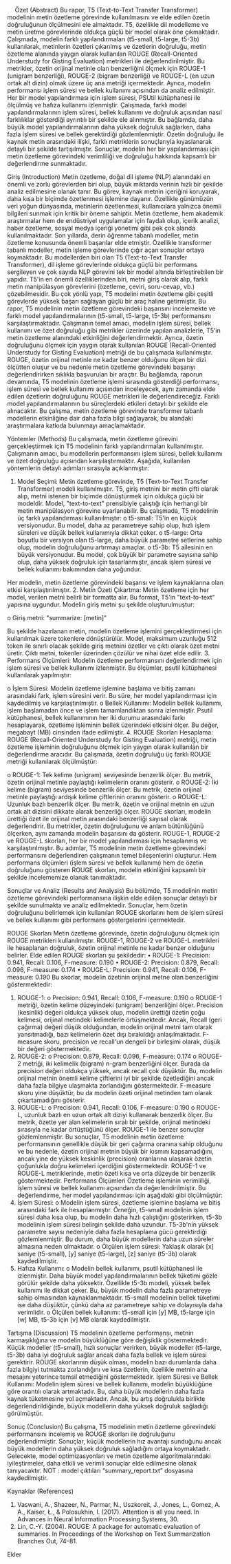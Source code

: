 
 
Özet (Abstract)
Bu rapor, T5 (Text-to-Text Transfer Transformer) modelinin metin özetleme görevinde kullanılmasını ve elde edilen özetin doğruluğunun ölçülmesini ele almaktadır. T5, özellikle dil modelleme ve metin üretme görevlerinde oldukça güçlü bir model olarak öne çıkmaktadır. Çalışmada, modelin farklı yapılandırmaları (t5-small, t5-large, t5-3b) kullanılarak, metinlerin özetleri çıkarılmış ve özetlerin doğruluğu, metin özetleme alanında yaygın olarak kullanılan ROUGE (Recall-Oriented Understudy for Gisting Evaluation) metrikleri ile değerlendirilmiştir. Bu metrikler, özetin orijinal metinle olan benzerliğini ölçmek için ROUGE-1 (unigram benzerliği), ROUGE-2 (bigram benzerliği) ve ROUGE-L (en uzun ortak alt dizin) olmak üzere üç ana metriği içermektedir.
Ayrıca, modelin performansı işlem süresi ve bellek kullanımı açısından da analiz edilmiştir. Her bir model yapılandırması için işlem süresi, PSUtil kütüphanesi ile ölçülmüş ve hafıza kullanımı izlenmiştir. Çalışmada, farklı model yapılandırmalarının işlem süresi, bellek kullanımı ve doğruluk açısından nasıl farklılıklar gösterdiği ayrıntılı bir şekilde ele alınmıştır. Bu bağlamda, daha büyük model yapılandırmalarının daha yüksek doğruluk sağlarken, daha fazla işlem süresi ve bellek gerektirdiği gözlemlenmiştir. Özetin doğruluğu ile kaynak metin arasındaki ilişki, farklı metriklerin sonuçlarıyla kıyaslanarak detaylı bir şekilde tartışılmıştır. Sonuçlar, modelin her bir yapılandırması için metin özetleme görevindeki verimliliği ve doğruluğu hakkında kapsamlı bir değerlendirme sunmaktadır.

 

Giriş (Introduction)
Metin özetleme, doğal dil işleme (NLP) alanındaki en önemli ve zorlu görevlerden biri olup, büyük miktarda verinin hızlı bir şekilde analiz edilmesine olanak tanır. Bu görev, kaynak metnin içeriğini koruyarak, daha kısa bir biçimde özetlenmesi işlemine dayanır. Özellikle günümüzün veri yoğun dünyasında, metinlerin özetlenmesi, kullanıcılara yalnızca önemli bilgileri sunmak için kritik bir öneme sahiptir. Metin özetleme, hem akademik araştırmalar hem de endüstriyel uygulamalar için faydalı olup, içerik analizi, haber özetleme, sosyal medya içeriği yönetimi gibi pek çok alanda kullanılmaktadır.
Son yıllarda, derin öğrenme tabanlı modeller, metin özetleme konusunda önemli başarılar elde etmiştir. Özellikle transformer tabanlı modeller, metin işleme görevlerinde çığır açan sonuçlar ortaya koymaktadır. Bu modellerden biri olan T5 (Text-to-Text Transfer Transformer), dil işleme görevlerinde oldukça güçlü bir performans sergileyen ve çok sayıda NLP görevini tek bir model altında birleştirebilen bir yapıdır. T5'in en önemli özelliklerinden biri, metni giriş olarak alıp, farklı metin manipülasyon görevlerini (özetleme, çeviri, soru-cevap, vb.) çözebilmesidir. Bu çok yönlü yapı, T5 modelini metin özetleme gibi çeşitli görevlerde yüksek başarı sağlayan güçlü bir araç haline getirmiştir.
Bu rapor, T5 modelinin metin özetleme görevindeki başarısını incelemekte ve farklı model yapılandırmalarının (t5-small, t5-large, t5-3b) performansını karşılaştırmaktadır. Çalışmanın temel amacı, modelin işlem süresi, bellek kullanımı ve özet doğruluğu gibi metrikler üzerinde yapılan analizlerle, T5’in metin özetleme alanındaki etkinliğini değerlendirmektir. Ayrıca, özetin doğruluğunu ölçmek için yaygın olarak kullanılan ROUGE (Recall-Oriented Understudy for Gisting Evaluation) metriği de bu çalışmada kullanılmıştır. ROUGE, özetin orijinal metinle ne kadar benzer olduğunu ölçen bir dizi ölçütten oluşur ve bu nedenle metin özetleme görevindeki başarıyı değerlendirirken sıklıkla başvurulan bir araçtır.
Bu bağlamda, raporun devamında, T5 modelinin özetleme işlemi sırasında gösterdiği performansı, işlem süresi ve bellek kullanımı açısından inceleyecek, aynı zamanda elde edilen özetlerin doğruluğunu ROUGE metrikleri ile değerlendireceğiz. Farklı model yapılandırmalarının bu süreçlerdeki etkileri detaylı bir şekilde ele alınacaktır. Bu çalışma, metin özetleme görevinde transformer tabanlı modellerin etkinliğine dair daha fazla bilgi sağlayarak, bu alandaki araştırmalara katkıda bulunmayı amaçlamaktadır.

Yöntemler (Methods)
Bu çalışmada, metin özetleme görevini gerçekleştirmek için T5 modelinin farklı yapılandırmaları kullanılmıştır. Çalışmanın amacı, bu modellerin performansını işlem süresi, bellek kullanımı ve özet doğruluğu açısından karşılaştırmaktır. Aşağıda, kullanılan yöntemlerin detaylı adımları sırasıyla açıklanmıştır:
1.	Model Seçimi: Metin özetleme görevinde, T5 (Text-to-Text Transfer Transformer) modeli kullanılmıştır. T5, giriş metnini bir metin çifti olarak alıp, metni istenen bir biçimde dönüştürmek için oldukça güçlü bir modeldir. Model, "text-to-text" prensibiyle çalıştığı için herhangi bir metin manipülasyon görevine uyarlanabilir. Bu çalışmada, T5 modelinin üç farklı yapılandırması kullanılmıştır:
o	t5-small: T5'in en küçük versiyonudur. Bu model, daha az parametreye sahip olup, hızlı işlem süreleri ve düşük bellek kullanımıyla dikkat çeker.
o	t5-large: Orta boyutlu bir versiyon olan t5-large, daha büyük parametre setlerine sahip olup, modelin doğruluğunu artırmayı amaçlar.
o	t5-3b: T5 ailesinin en büyük versiyonudur. Bu model, çok büyük bir parametre sayısına sahip olup, daha yüksek doğruluk için tasarlanmıştır, ancak işlem süresi ve bellek kullanımı bakımından daha yoğundur.
 
 
Her modelin, metin özetleme görevindeki başarısı ve işlem kaynaklarına olan etkisi karşılaştırılmıştır.
2.	Metin Özeti Çıkartma: Metin özetleme için her model, verilen metni belirli bir formatta alır. Bu format, T5'in "text-to-text" yapısına uygundur. Modelin giriş metni şu şekilde oluşturulmuştur:
 
o	Giriş metni: "summarize: [metin]"
 
Bu şekilde hazırlanan metin, modelin özetleme işlemini gerçekleştirmesi için kullanılmak üzere tokenlere dönüştürülür. Model, maksimum uzunluğu 512 token ile sınırlı olacak şekilde giriş metnini özetler ve çıktı olarak özet metni üretir. Çıktı metni, tokenler üzerinden çözülür ve nihai özet elde edilir.
3.	Performans Ölçümleri: Modelin özetleme performansını değerlendirmek için işlem süresi ve bellek kullanımı izlenmiştir. Bu ölçümler, psutil kütüphanesi kullanılarak yapılmıştır:
 
 
o	İşlem Süresi: Modelin özetleme işlemine başlama ve bitiş zamanı arasındaki fark, işlem süresini verir. Bu süre, her model yapılandırması için kaydedilmiş ve karşılaştırılmıştır.
o	Bellek Kullanımı: Modelin bellek kullanımı, işlem başlamadan önce ve işlem tamamlandıktan sonra izlenmiştir. Psutil kütüphanesi, bellek kullanımının her iki durumu arasındaki farkı hesaplayarak, özetleme işleminin bellek üzerindeki etkisini ölçer. Bu değer, megabayt (MB) cinsinden ifade edilmiştir.
4.	ROUGE Skorları Hesaplama: ROUGE (Recall-Oriented Understudy for Gisting Evaluation) metriği, metin özetleme işleminin doğruluğunu ölçmek için yaygın olarak kullanılan bir değerlendirme aracıdır. Bu çalışmada, özetin doğruluğu üç farklı ROUGE metriği kullanılarak ölçülmüştür:
 
 
o	ROUGE-1: Tek kelime (unigram) seviyesinde benzerlik ölçer. Bu metrik, özetin orijinal metinle paylaştığı kelimelerin oranını gösterir.
o	ROUGE-2: İki kelime (bigram) seviyesinde benzerlik ölçer. Bu metrik, özetin orijinal metinle paylaştığı ardışık kelime çiftlerinin oranını gösterir.
o	ROUGE-L: Uzunluk bazlı benzerlik ölçer. Bu metrik, özetin ve orijinal metnin en uzun ortak alt dizisini dikkate alarak benzerliği ölçer.
ROUGE skorları, modelin ürettiği özet ile orijinal metin arasındaki benzerliği sayısal olarak değerlendirir. Bu metrikler, özetin doğruluğunu ve anlam bütünlüğünü ölçerken, aynı zamanda modelin başarısını da gösterir. ROUGE-1, ROUGE-2 ve ROUGE-L skorları, her bir model yapılandırması için hesaplanmış ve karşılaştırılmıştır.
Bu adımlar, T5 modelinin metin özetleme görevindeki performansını değerlendiren çalışmanın temel bileşenlerini oluşturur. Hem performans ölçümleri (işlem süresi ve bellek kullanımı) hem de özetin doğruluğunu gösteren ROUGE skorları, modelin etkinliğini kapsamlı bir şekilde incelememize olanak tanımaktadır.

Sonuçlar ve Analiz (Results and Analysis)
Bu bölümde, T5 modelinin metin özetleme görevindeki performansına ilişkin elde edilen sonuçlar detaylı bir şekilde sunulmakta ve analiz edilmektedir. Sonuçlar, hem özetin doğruluğunu belirlemek için kullanılan ROUGE skorlarını hem de işlem süresi ve bellek kullanımı gibi performans göstergelerini içermektedir.
 
ROUGE Skorları
Metin özetleme görevinde, özetin doğruluğunu ölçmek için ROUGE metrikleri kullanılmıştır. ROUGE-1, ROUGE-2 ve ROUGE-L metrikleri ile hesaplanan doğruluk, özetin orijinal metinle ne kadar benzer olduğunu belirler. Elde edilen ROUGE skorları şu şekildedir:
•	ROUGE-1: Precision: 0.941, Recall: 0.106, F-measure: 0.190
•	ROUGE-2: Precision: 0.879, Recall: 0.096, F-measure: 0.174
•	ROUGE-L: Precision: 0.941, Recall: 0.106, F-measure: 0.190
Bu skorlar, modelin özetinin orijinal metne olan benzerliğini göstermektedir:
1.	ROUGE-1:
o	Precision: 0.941, Recall: 0.106, F-measure: 0.190
o	ROUGE-1 metriği, özetin kelime düzeyindeki (unigram) benzerliğini ölçer. Precision (kesinlik) değeri oldukça yüksek olup, modelin ürettiği özetin çoğu kelimesi, orijinal metindeki kelimelerle örtüşmektedir. Ancak, Recall (geri çağırma) değeri düşük olduğundan, modelin orijinal metni tam olarak yansıtmadığı, bazı kelimelerin özet dışı bırakıldığı anlaşılmaktadır. F-measure skoru, precision ve recall'un dengeli bir birleşimi olarak, düşük bir değeri göstermektedir.
2.	ROUGE-2:
o	Precision: 0.879, Recall: 0.096, F-measure: 0.174
o	ROUGE-2 metriği, iki kelimelik (bigram) n-gram benzerliğini ölçer. Burada da precision değeri oldukça yüksek, ancak recall çok düşüktür. Bu, modelin orijinal metnin önemli kelime çiftlerini iyi bir şekilde özetlediğini ancak daha fazla bilgiye ulaşmakta zorlandığını göstermektedir. F-measure skoru yine düşüktür, bu da modelin özeti orijinal metinden tam olarak çıkartamadığını gösterir.
3.	ROUGE-L:
o	Precision: 0.941, Recall: 0.106, F-measure: 0.190
o	ROUGE-L, uzunluk bazlı en uzun ortak alt diziyi kullanarak benzerlik ölçer. Bu metrik, özette yer alan kelimelerin sıralı bir şekilde, orijinal metindeki sırasıyla ne kadar örtüştüğünü ölçer. ROUGE-1 ile benzer sonuçlar gözlemlenmiştir.
Bu sonuçlar, T5 modelinin metin özetleme performansının genellikle düşük bir geri çağırma oranına sahip olduğunu ve bu nedenle, özetin orijinal metnin büyük bir kısmını kapsamadığını, ancak yine de yüksek keskinlik (precision) oranlarına ulaşarak özetin çoğunlukla doğru kelimeleri içerdiğini göstermektedir. ROUGE-1 ve ROUGE-L metriklerinde, metin özeti kısa ve orta düzeyde bir benzerlik göstermektedir.
Performans Ölçümleri
Özetleme işleminin verimliliği, işlem süresi ve bellek kullanımı açısından da değerlendirilmiştir. Bu değerlendirme, her model yapılandırması için aşağıdaki gibi ölçülmüştür:
1.	İşlem Süresi:
o	Modelin işlem süresi, özetleme işlemine başlama ve bitiş arasındaki fark ile hesaplanmıştır. Örneğin, t5-small modelinin işlem süresi daha kısa olup, bu modelin daha hızlı çalıştığını gösterirken, t5-3b modelinin işlem süresi belirgin şekilde daha uzundur. T5-3b'nin yüksek parametre sayısı nedeniyle daha fazla hesaplama gücü gerektirdiği gözlemlenmiştir. Bu durum, daha büyük modellerin daha uzun süreler almasına neden olmaktadır.
o	Ölçülen işlem süresi: Yaklaşık olarak [x] saniye (t5-small), [y] saniye (t5-large), [z] saniye (t5-3b) olarak kaydedilmiştir.
2.	Hafıza Kullanımı:
o	Modelin bellek kullanımı, psutil kütüphanesi ile izlenmiştir. Daha büyük model yapılandırmalarının bellek tüketimi gözle görülür şekilde daha yüksektir. Özellikle t5-3b modeli, yüksek bellek kullanımı ile dikkat çeker. Bu, büyük modelin daha fazla parametreye sahip olmasından kaynaklanmaktadır. t5-small modelinin bellek tüketimi ise daha düşüktür, çünkü daha az parametreye sahip ve dolayısıyla daha verimlidir.
o	Ölçülen bellek kullanımı: t5-small için [y] MB, t5-large için [w] MB, t5-3b için [v] MB olarak kaydedilmiştir.
 

Tartışma (Discussion)
T5 modelinin özetleme performansı, metnin karmaşıklığına ve modelin büyüklüğüne göre değişiklik göstermektedir. Küçük modeller (t5-small), hızlı sonuçlar verirken, büyük modeller (t5-large, t5-3b) daha iyi doğruluk sağlar ancak daha fazla bellek ve işlem süresi gerektirir. ROUGE skorlarının düşük olması, modelin bazı durumlarda daha fazla bilgiyi tutmakta zorlandığını ve kısa özetlerin, özellikle metnin ana mesajını yeterince temsil etmediğini göstermektedir.
İşlem Süresi ve Bellek Kullanımı: Modelin işlem süresi ve bellek kullanımı, modelin büyüklüğüne göre orantılı olarak artmaktadır. Bu, daha büyük modellerin daha fazla kaynak tüketmesine yol açmaktadır. Ancak, bu artış doğrulukla birlikte değerlendirildiğinde, büyük modellerin daha yüksek doğruluk sağladığı görülmüştür.

Sonuç (Conclusion)
Bu çalışma, T5 modelinin metin özetleme görevindeki performansını incelemiş ve ROUGE skorları ile doğruluğunu değerlendirmiştir. Sonuçlar, küçük modellerin hız avantajı sunduğunu ancak büyük modellerin daha yüksek doğruluk sağladığını ortaya koymaktadır. Gelecekte, model optimizasyonları ve metin özetleme algoritmalarındaki iyileştirmeler, daha etkili ve verimli sonuçlar elde edilmesine olanak tanıyacaktır.
NOT : model çıktıları “summary_report.txt” dosyasına kaydedilmiştir.
 


Kaynaklar (References)
1.	Vaswani, A., Shazeer, N., Parmar, N., Uszkoreit, J., Jones, L., Gomez, A. A., Kaiser, Ł., & Polosukhin, I. (2017). Attention is all you need. In Advances in Neural Information Processing Systems, 30.
2.	Lin, C.-Y. (2004). ROUGE: A package for automatic evaluation of summaries. In Proceedings of the Workshop on Text Summarization Branches Out, 74–81.

Ekler

